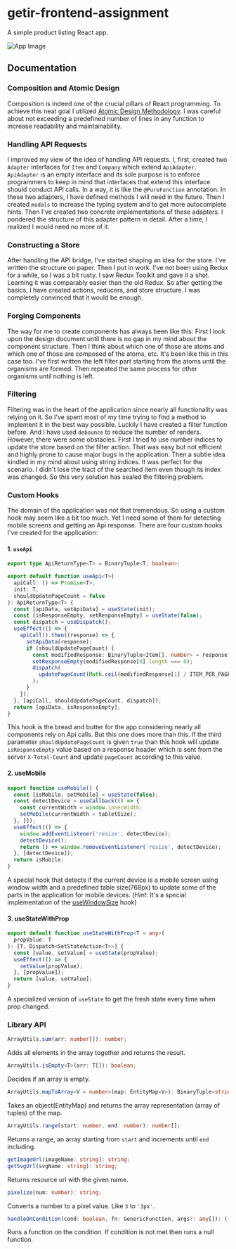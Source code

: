 # getir-frontend-assignment
A simple product listing React app.

<img src="https://i.ibb.co/Q6b9LR7/Screen-Shot-2021-10-31-at-20-43-09.png" alt="App Image">

## Documentation
### Composition and Atomic Design
Composition is indeed one of the crucial pillars of React programming. To achieve this neat goal I utilized [Atomic Design Methodology](https://atomicdesign.bradfrost.com/chapter-2/). I was careful about not exceeding a predefined number of lines in any function to increase readability and maintainability.
### Handling API Requests
I improved my view of the idea of handling API requests. I, first, created two `Adapter` interfaces for `Item` and `Company` which extend `ApiAdapter`. `ApiAdapter` is an empty interface and its sole purpose is to enforce programmers to keep in mind that interfaces that extend this interface should conduct API calls. In a way, it is like the `@PureFunction` annotation. In these two adapters, I have defined methods I will need in the future. Then I created `modals` to increase the typing system and to get more autocomplete hints. Then I've created two concrete implementations of these adapters. I pondered the structure of this adapter pattern in detail. After a time, I realized I would need no more of it.
### Constructing a Store
After handling the API bridge, I've started shaping an idea for the store. I've written the structure on paper. Then I put in work. I've not been using Redux for a while, so I was a bit rusty. I saw Redux Toolkit and gave it a shot. Learning it was comparably easier than the old Redux. So after getting the basics, I have created actions, reducers, and store structure. I was completely convinced that it would be enough.
### Forging Components
The way for me to create components has always been like this: First I look upon the design document until there is no gap in my mind about the component structure. Then I think about which one of those are atoms and which one of those are composed of the atoms, etc. It's been like this in this case too. I've first written the left filter part starting from the atoms until the organisms are formed. Then repeated the same process for other organisms until nothing is left.
### Filtering
Filtering was in the heart of the application since nearly all functionality was relying on it. So I've spent most of my time trying to find a method to implement it in the best way possible. Luckily I have created a filter function before. And I have used `debounce` to reduce the number of renders. However, there were some obstacles. First I tried to use number indices to update the store based on the filter action. That was easy but not efficient and highly prone to cause major bugs in the application. Then a subtle idea kindled in my mind about using string indices. It was perfect for the scenario. I didn't lose the tract of the searched item even though its index was changed. So this very solution has sealed the filtering problem.
### Custom Hooks
The domain of the application was not that tremendous. So using a custom hook may seem like a bit too much. Yet I need some of them for detecting mobile screens and getting an Api response. There are four custom hooks I've created for the application:
#### 1. `useApi`
```ts
export type ApiReturnType<T> = BinaryTuple<T, boolean>;

export default function useApi<T>(
  apiCall: () => Promise<T>,
  init: T,
  shouldUpdatePageCount = false
): ApiReturnType<T> {
  const [apiData, setApiData] = useState(init);
  const [isResponseEmpty, setResponseEmpty] = useState(false);
  const dispatch = useDispatch();
  useEffect(() => {
    apiCall().then((response) => {
      setApiData(response);
      if (shouldUpdatePageCount) {
        const modifiedResponse: BinaryTuple<Item[], number> = response as any;
        setResponseEmpty(modifiedResponse[0].length === 0);
        dispatch(
          updatePageCount(Math.ceil(modifiedResponse[1] / ITEM_PER_PAGE))
        );
      }
    });
  }, [apiCall, shouldUpdatePageCount, dispatch]);
  return [apiData, isResponseEmpty];
}
```
This hook is the bread and butter for the app considering nearly all components rely on Api calls. But this one does more than this. If the third parameter `shouldUpdatePageCount` is given `true` than this hook will update `isResponseEmpty` value based on a response header which is sent from the server `X-Total-Count` and update `pageCount` according to this value.
#### 2. useMobile
```ts
export function useMobile() {
  const [isMobile, setMobile] = useState(false);
  const detectDevice = useCallback(() => {
    const currentWidth = window.innerWidth;
    setMobile(currentWidth < tabletSize);
  }, []);
  useEffect(() => {
    window.addEventListener('resize', detectDevice);
    detectDevice();
    return () => window.removeEventListener('resize', detectDevice);
  }, [detectDevice]);
  return isMobile;
}
```
A special hook that detects if the current device is a mobile screen using window width and a predefined table size(768px) to update some of the parts in the application for mobile devices. (*Hint*: It's a special implementation of the [useWindowSize](https://usehooks.com/useWindowSize/) hook)
#### 3. useStateWithProp
```ts
export default function useStateWithProp<T = any>(
  propValue: T
): [T, Dispatch<SetStateAction<T>>] {
  const [value, setValue] = useState(propValue);
  useEffect(() => {
    setValue(propValue);
  }, [propValue]);
  return [value, setValue];
}
```
A specialized version of `useState` to get the fresh state every time when prop changed.
### Library API
```ts
ArrayUtils.sum(arr: number[]): number;
```
Adds all elements in the array together and returns the result.

```ts
ArrayUtils.isEmpty<T>(arr: T[]): boolean;
```
Decides if an array is empty.

```ts
ArrayUtils.mapToArray<V = number>(map: EntityMap<V>): BinaryTuple<string, V>[];
```
Takes an object(EntityMap) and returns the array representation (array of tuples) of the map.

```ts
ArrayUtils.range(start: number, end: number): number[];
```
Returns a range, an array starting from `start` and increments until `end` including.

```ts
getImageUrl(imageName: string): string;
getSvgUrl(svgName: string): string;
```
Returns resource url with the given name.

```ts
pixelize(num: number): string;
```
Converts a number to a pixel value. Like `3` to `'3px'`.

```ts
handleOnCondition(cond: boolean, fn: GenericFunction, args?: any[]): (() => void | null);
```
Runs a function on the condition. If condition is not met then runs a null function.
